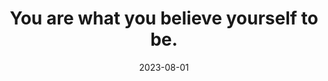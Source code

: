 ---
title: "You are what you believe yourself to be."
type: quote
attribution: "Paulo Coelho, The Witch of Portobello"
date: 2023-08-01
related:
  - Paulo Coelho (en.wikipedia.org)
  - YOU ARE STRONG
tags:
  - Paulo Coelho
  - Quote
  - You
  - Yourself
---